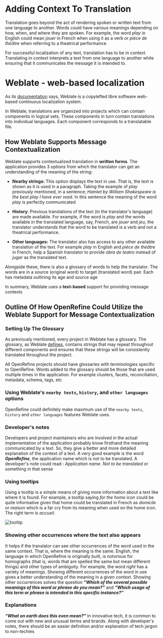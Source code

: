 #  Adding Context To Translation

Translation goes beyond the act of rendering spoken or written text from one language to another. Words could have various meanings depending on how, when, and where they are spoken. For example, the word *play* in English could mean *jouer* in French when using it as a verb or *pièce de théâtre* when referring to a theatrical performance.

For successful localization of any text, translation has to be in context.
Translating in context interprets a text from one language to another while ensuring that it communicates the message it is intended to.




# Weblate - web-based localization

As its [documentation](https://docs.weblate.org/en/latest/) says, Weblate is a copylefted libre software web-based continuous localization system.

In Weblate, translations are organized into projects which can contain components in logical sets. These components in turn contain translations into individual languages. Each component corresponds to a translatable file.


## How Weblate Supports Message Contextualization

Weblate supports contextualized translation in **written forms**. The application provides 3 options from which the translator can get an understanding of the meaning of the string:


- **Nearby strings:** This option displays the text in use. That is, the text is shown as it is used in a paragraph. Taking the example of *play* previously mentioned, in a sentence; *Hamlet by William Shakespeare is the best play I have ever read.* In this sentence the meaning of the word *play* is perfectly communicated


- **History**: Previous translations of the text (in the translator's language) are made available. For example, if the word is *play* and the words available in the translated language, say, French, are *jouer* and *jeu*, the translator understands that the word to be translated is a verb and not a theatrical performance.


- **Other languages:**  The translator also has access to any other available translation of the text. For example *play* in English and *pièce de théâtre* in French, help a Spanish translator to provide *obra de teatro* instead of *jugar* as the translated text.

Alongside these, there is also a glossary of words to help the translator. The words are in a source (original word) to target (translated word)  pair. Each has metadata outlining its age and source age

In summary, Weblate uses a **text-based** support for providing message contexts

## Outline Of How OpenRefine Could Utilize the Weblate Support for Message Contextualization

### Setting Up The Glossary
As previously mentioned, every project in Weblate has a glossary. The glossary, as Weblate [defines](https://lstn.wolba.ch/weblate-terms/#:~:text=Every%20project%20on%20Weblate%20is,consistently%20translated%20throughout%20the%20project.), contains strings that may repeat throughout different components and ensures that these strings will be consistently translated throughout the project.

All OpenRefine projects should have glossaries with terminologies specific to OpenRefine. Words added to the glossary should be those that are used multiple times in the application. For example clusters, facets, reconciliation, metadata, schema, tags, etc

### Using Weblate's `nearby texts`, `history`, and `other languages` options

OpenRefine could definitely make maximum use of the `nearby texts`, `history` and `other languages` features Weblate uses.

### Developer's notes

Developers and project maintainers who are involved in the actual implementation of the application probably know firsthand the meaning communicated by a text. So, they give a better and more detailed explanation of the context of a text. A very good example is the word ***OpenRefine***, the application name which is not to be translated. A developer's note could read : *Application name. Not to be translated* or something in that sense

### Using tooltips

Using a tooltip is a simple means of giving more information about a text like where it is found. For example, a tooltip saying *for the home icon* could be quite informative given that home could be translated in French as *domicile* or *maison* which is a far cry from its meaning when used on the home icon. The right term is *accueil*.

![tooltip](https://s3.amazonaws.com/assets.fullstack.io/n/20200228170642994_react-tooltip.png)

### Showing other occurrences where the text also appears

It helps if the translator can see other occurrences of the word used in the same context. That is, where the meaning is the same. English, the language in which OpenRefine is originally built, is notorious for homographs (that is, words that are spelled the same but mean different things) and other types of ambiguity. For example, the word *right* has a variety of meanings. Showing different occurrences of the word in use gives a better understanding of the meaning in a given context. Showing other occurrences solves the question ***“Which of the several possible meanings of this word or phrase do you mean?”*** and ***“Which usage of this term or phrase is intended in this specific instance?”***

### Explanations

***“What on earth does this even mean?”***
In innovative tech, it is common to come out with new and unusual terms and brands. Along with developer's notes, there should be an easier definition and/or explanation of tech jargon to non-techies

